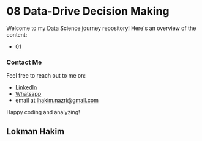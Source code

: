 # 08 Data-Drive Decision Making
Welcome to my Data Science journey repository! Here's an overview of the content:

- [01 ](https://github.com/lokmanTech)


### Contact Me
Feel free to reach out to me on:

- [LinkedIn](https://www.linkedin.com/in/lhakimnazri/)
- [Whatsapp](https://wa.me/+60102115249)
- email at lhakim.nazri@gmail.com

Happy coding and analyzing!

## Lokman Hakim
